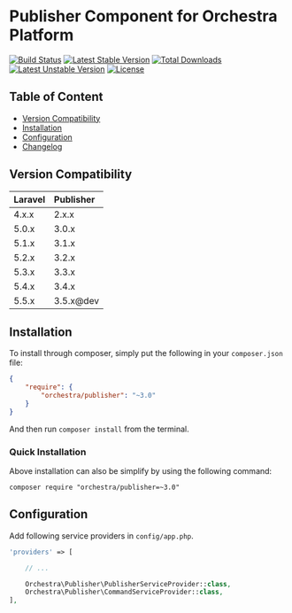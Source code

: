 Publisher Component for Orchestra Platform
==============


[![Build Status](https://travis-ci.org/orchestral/publisher.svg?branch=master)](https://travis-ci.org/orchestral/publisher)
[![Latest Stable Version](https://poser.pugx.org/orchestra/publisher/version)](https://packagist.org/packages/orchestra/publisher)
[![Total Downloads](https://poser.pugx.org/orchestra/publisher/downloads)](https://packagist.org/packages/orchestra/publisher)
[![Latest Unstable Version](https://poser.pugx.org/orchestra/publisher/v/unstable)](//packagist.org/packages/orchestra/publisher)
[![License](https://poser.pugx.org/orchestra/publisher/license)](https://packagist.org/packages/orchestra/publisher)

## Table of Content

* [Version Compatibility](#version-compatibility)
* [Installation](#installation)
* [Configuration](#configuration)
* [Changelog](https://github.com/orchestral/publisher/releases)

## Version Compatibility

Laravel    | Publisher
:----------|:----------
 4.x.x     | 2.x.x
 5.0.x     | 3.0.x
 5.1.x     | 3.1.x
 5.2.x     | 3.2.x
 5.3.x     | 3.3.x
 5.4.x     | 3.4.x
 5.5.x     | 3.5.x@dev

## Installation

To install through composer, simply put the following in your `composer.json` file:

```json
{
    "require": {
        "orchestra/publisher": "~3.0"
    }
}
```

And then run `composer install` from the terminal.

### Quick Installation

Above installation can also be simplify by using the following command:

    composer require "orchestra/publisher=~3.0"

## Configuration

Add following service providers in `config/app.php`.

```php
'providers' => [

    // ...

    Orchestra\Publisher\PublisherServiceProvider::class,
    Orchestra\Publisher\CommandServiceProvider::class,
],
```
